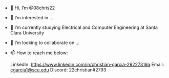 - 👋 Hi, I’m @08chris22
- 👀 I’m interested in ...
- 🌱 I’m currently studying Electrical and Computer Engineering at Santa Clara University
- 💞️ I’m looking to collaborate on ...
- 📫 How to reach me below:

     LinkedIn: https://www.linkedin.com/in/christian-garcia-29227319a
     Email: cgarcia1@scu.edu
     Discord: 22christian#2793

<!---
08chris22/08chris22 is a ✨ special ✨ repository because its `README.md` (this file) appears on your GitHub profile.
You can click the Preview link to take a look at your changes.
--->
